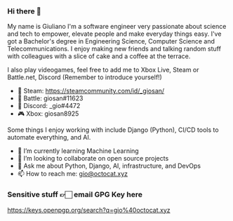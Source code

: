 ### Hi there 👋

<!--
**Freyja-Folkvangr/Freyja-Folkvangr** is a ✨ _special_ ✨ repository because its `README.md` (this file) appears on your GitHub profile.
-->

My name is Giuliano I'm a software engineer very passionate about science and tech to empower, elevate people and make everyday things easy. I've got a Bachelor's degree in Engineering Science, Computer Science and Telecommunications. I enjoy making new friends and talking random stuff with colleagues with a slice of cake and a coffee at the terrace.

I also play videogames, feel free to add me to Xbox Live, Steam or Battle.net, Discord (Remember to introduce yourself!)

- 🎋 Steam: https://steamcommunity.com/id/_giosan/
- 🚀 Battle: giosan#11623
- 💬 Discord: _gio#4472
- 🎮 Xbox: giosan8925

Some things I enjoy working with include Django (Python), CI/CD tools to automate everything, and AI.

- 🌱 I’m currently learning Machine Learning
- 👯 I’m looking to collaborate on open source projects
- 💬 Ask me about Python, Django, AI, infrastructure, and DevOps
- 📫 How to reach me: gio@octocat.xyz


### Sensitive stuff 👉🏻 email GPG Key here
https://keys.openpgp.org/search?q=gio%40octocat.xyz
